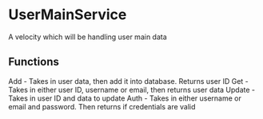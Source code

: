 # UserMainService
A velocity which will be handling user main data

## Functions
Add - Takes in user data, then add it into database. Returns user ID
Get - Takes in either user ID, username or email, then returns user data
Update - Takes in user ID and data to update
Auth - Takes in either username or email and password. Then returns if credentials are valid